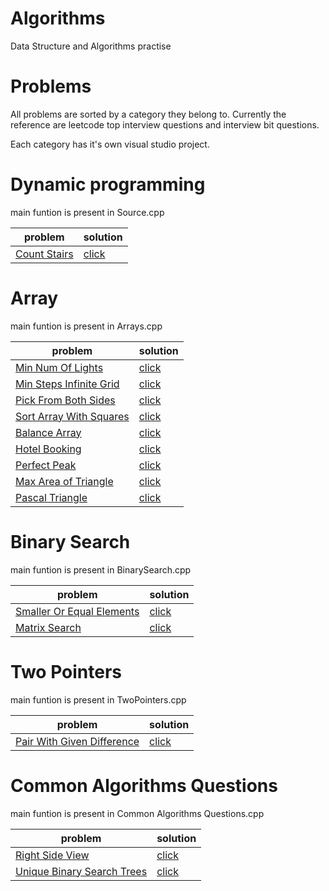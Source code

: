 # Algorithms
Data Structure and Algorithms practise

# Problems
All problems are sorted by a category they belong to. 
Currently the reference are 
leetcode top interview questions and
interview bit questions.

Each category has it's own visual studio project.

# Dynamic programming
main funtion is present in Source.cpp

| problem                                                                                                                                                                                 | solution                                                                                                                                                                              |
|-----------------------------------------------------------------------------------------------------------------------------------------------------------------------------------------|---------------------------------------------------------------------------------------------------------------------------------------------------------------------------------------|
| [Count Stairs](https://leetcode.com/explore/interview/card/top-interview-questions-easy/97/dynamic-programming/569/)                                                                                                                         | [click](https://github.com/GulshanDixit/dsa/blob/main/Dynamic%20Programming/ClimbStair.cpp)                                                                                                                   |

# Array
main funtion is present in Arrays.cpp

| problem                                                                                                                                                                                 | solution                                                                                                                                                                              |
|-----------------------------------------------------------------------------------------------------------------------------------------------------------------------------------------|---------------------------------------------------------------------------------------------------------------------------------------------------------------------------------------|
| [Min Num Of Lights](https://www.interviewbit.com/problems/minimum-lights-to-activate/)                                                                                                                         | [click](https://github.com/GulshanDixit/dsa/blob/main/Arrays/MinStepsInfiniteGrid.cpp)                                                                                                                   |
| [Min Steps Infinite Grid](https://www.interviewbit.com/problems/min-steps-in-infinite-grid/)                                                                                                                         | [click](https://github.com/GulshanDixit/dsa/blob/main/Arrays/MinStepsInfiniteGrid.cpp)                                                                                                                   |
| [Pick From Both Sides](https://www.interviewbit.com/problems/pick-from-both-sides/)                                                                                                                         | [click](https://github.com/GulshanDixit/dsa/blob/main/Arrays/PickFromBothSides.cpp)                                                                                                                   |
| [Sort Array With Squares](https://www.interviewbit.com/problems/sort-array-with-squares/)                                                                                                                         | [click](https://github.com/GulshanDixit/dsa/blob/main/Arrays/SortArrayWithSquares.cpp)                                                                                                                   |
| [Balance Array](https://www.interviewbit.com/problems/balance-array/)| [click](https://github.com/GulshanDixit/dsa/blob/main/Arrays/BalanceArray.cpp)|
| [Hotel Booking](https://www.interviewbit.com/problems/hotel-bookings-possible/)| [click](https://github.com/GulshanDixit/dsa/blob/main/Arrays/HotelBooking.cpp)|
| [Perfect Peak](https://www.interviewbit.com/problems/perfect-peak-of-array/)| [click](https://github.com/GulshanDixit/dsa/blob/main/Arrays/PerfectPeak.cpp)|
| [Max Area of Triangle](https://www.interviewbit.com/problems/maximum-area-of-triangle/)| [click](https://github.com/GulshanDixit/dsa/blob/main/Arrays/MaxAreaOfTriangle.cpp)|
| [Pascal Triangle](https://www.interviewbit.com/problems/pascal-triangle/)| [click](https://github.com/GulshanDixit/dsa/blob/main/Arrays/PascalTriangle.cpp)|



# Binary Search
main funtion is present in BinarySearch.cpp

| problem                                                                                                                                                                                 | solution                                                                                                                                                                              |
|-----------------------------------------------------------------------------------------------------------------------------------------------------------------------------------------|---------------------------------------------------------------------------------------------------------------------------------------------------------------------------------------|
| [Smaller Or Equal Elements](https://www.interviewbit.com/problems/smaller-or-equal-elements/)| [click](https://github.com/GulshanDixit/dsa/blob/main/BinarySearch/SmallerOrEqualElements.cpp)|
| [Matrix Search]()| [click](https://github.com/GulshanDixit/dsa/blob/main/BinarySearch/SearchMatrix.cpp)|


# Two Pointers
main funtion is present in TwoPointers.cpp

| problem                                                                                                                                                                                 | solution                                                                                                                                                                              |
|-----------------------------------------------------------------------------------------------------------------------------------------------------------------------------------------|---------------------------------------------------------------------------------------------------------------------------------------------------------------------------------------|
| [Pair With Given Difference](https://www.interviewbit.com/problems/pair-with-given-difference/)| [click](https://github.com/GulshanDixit/dsa/blob/main/Two%20Pointers/PairWithGivenDiff.cpp)|


# Common Algorithms Questions
main funtion is present in Common Algorithms Questions.cpp

| problem                                                                                                                                                                                 | solution                                                                                                                                                                              |
|-----------------------------------------------------------------------------------------------------------------------------------------------------------------------------------------|---------------------------------------------------------------------------------------------------------------------------------------------------------------------------------------|
| [Right Side View](https://leetcode.com/problems/binary-tree-right-side-view/description/)| [click](https://github.com/GulshanDixit/dsa/blob/main/Common%20Algorithms%20Questions/RightSideView.cpp)|
| [Unique Binary Search Trees](https://leetcode.com/problems/unique-binary-search-trees/description/)| [click](https://github.com/GulshanDixit/dsa/blob/main/Common%20Algorithms%20Questions/UniqueBST.cpp)|